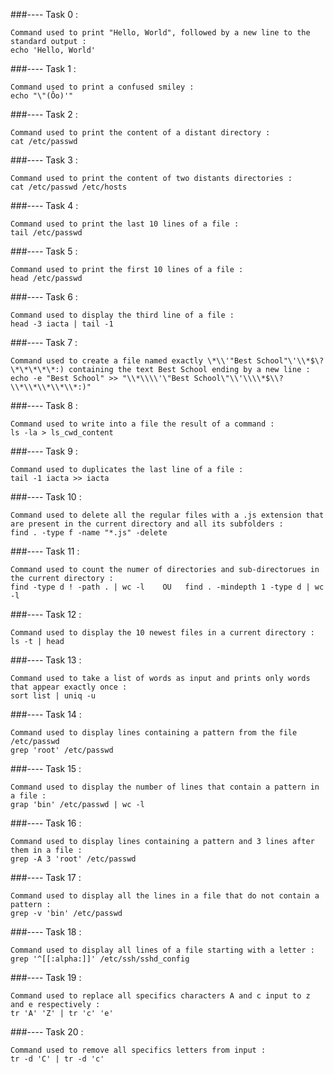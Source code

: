 ###---- Task 0 :

	Command used to print "Hello, World", followed by a new line to the standard output :
	echo 'Hello, World'

###---- Task 1 : 

	Command used to print a confused smiley :
	echo "\"(Ôo)'"

###---- Task 2 :

	Command used to print the content of a distant directory :
	cat /etc/passwd

###---- Task 3 :

	Command used to print the content of two distants directories : 
	cat /etc/passwd /etc/hosts

###---- Task 4 :

	Command used to print the last 10 lines of a file :
	tail /etc/passwd

###---- Task 5 :

	Command used to print the first 10 lines of a file : 
	head /etc/passwd

###---- Task 6 :

	Command used to display the third line of a file : 
	head -3 iacta | tail -1

###---- Task 7 :

	Command used to create a file named exactly \*\\'"Best School"\'\\*$\?\*\*\*\*\*:) containing the text Best School ending by a new line :
	echo -e "Best School" >> "\\*\\\\'\"Best School\"\\'\\\\*$\\?\\*\\*\\*\\*\\*:)"	

###---- Task 8 : 

	Command used to write into a file the result of a command :
	ls -la > ls_cwd_content

###---- Task 9 :

	Command used to duplicates the last line of a file : 
	tail -1 iacta >> iacta

###---- Task 10 : 
	
	Command used to delete all the regular files with a .js extension that are present in the current directory and all its subfolders : 
	find . -type f -name "*.js" -delete

###---- Task 11 :

	Command used to count the numer of directories and sub-directorues in the current directory :
	find -type d ! -path . | wc -l    OU   find . -mindepth 1 -type d | wc -l

###---- Task 12 :

	Command used to display the 10 newest files in a current directory : 
	ls -t | head

###---- Task 13 :

	Command used to take a list of words as input and prints only words that appear exactly once : 
	sort list | uniq -u

###---- Task 14 : 

	Command used to display lines containing a pattern from the file /etc/passwd
	grep 'root' /etc/passwd

###---- Task 15 :

	Command used to display the number of lines that contain a pattern in a file :
	grap 'bin' /etc/passwd | wc -l

###---- Task 16 :

	Command used to display lines containing a pattern and 3 lines after them in a file :
	grep -A 3 'root' /etc/passwd

###---- Task 17 : 

	Command used to display all the lines in a file that do not contain a pattern :
	grep -v 'bin' /etc/passwd

###---- Task 18 :

	Command used to display all lines of a file starting with a letter :
	grep '^[[:alpha:]]' /etc/ssh/sshd_config

###---- Task 19 :

	Command used to replace all specifics characters A and c input to z and e respectively :
	tr 'A' 'Z' | tr 'c' 'e'

###---- Task 20 :

	Command used to remove all specifics letters from input :
	tr -d 'C' | tr -d 'c'





